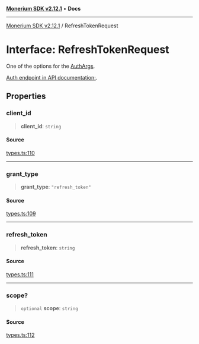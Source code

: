 [**Monerium SDK v2.12.1**](../README.md) • **Docs**

---

[Monerium SDK v2.12.1](../README.md) / RefreshTokenRequest

# Interface: RefreshTokenRequest

One of the options for the [AuthArgs](../type-aliases/AuthArgs.md).

[Auth endpoint in API documentation:](https://monerium.dev/api-docs#operation/auth).

## Properties

### client_id

> **client_id**: `string`

#### Source

[types.ts:110](https://github.com/monerium/js-monorepo/blob/5fda91f95d4a7935be7ec580e05eb73520a9a0dd/packages/sdk/src/types.ts#L110)

---

### grant_type

> **grant_type**: `"refresh_token"`

#### Source

[types.ts:109](https://github.com/monerium/js-monorepo/blob/5fda91f95d4a7935be7ec580e05eb73520a9a0dd/packages/sdk/src/types.ts#L109)

---

### refresh_token

> **refresh_token**: `string`

#### Source

[types.ts:111](https://github.com/monerium/js-monorepo/blob/5fda91f95d4a7935be7ec580e05eb73520a9a0dd/packages/sdk/src/types.ts#L111)

---

### scope?

> `optional` **scope**: `string`

#### Source

[types.ts:112](https://github.com/monerium/js-monorepo/blob/5fda91f95d4a7935be7ec580e05eb73520a9a0dd/packages/sdk/src/types.ts#L112)
